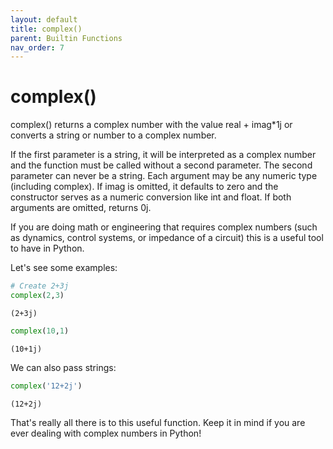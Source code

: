 ```yaml
---
layout: default
title: complex()
parent: Builtin Functions
nav_order: 7
---
```


# complex()

complex() returns a complex number with the value real + imag*1j or converts a string or number to a complex number. 

If the first parameter is a string, it will be interpreted as a complex number and the function must be called without a second parameter. The second parameter can never be a string. Each argument may be any numeric type (including complex). If imag is omitted, it defaults to zero and the constructor serves as a numeric conversion like int and float. If both arguments are omitted, returns 0j.

If you are doing math or engineering that requires complex numbers (such as dynamics, control systems, or impedance of a circuit) this is a useful tool to have in Python.

Let's see some examples:


```python
# Create 2+3j
complex(2,3)
```




    (2+3j)




```python
complex(10,1)
```




    (10+1j)



We can also pass strings:


```python
complex('12+2j')
```




    (12+2j)



That's really all there is to this useful function. Keep it in mind if you are ever dealing with complex numbers in Python!
